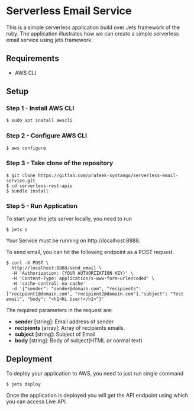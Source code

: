 # Serverless Email Service
This is a simple serverless application build over Jets framework of the ruby. The application illustrates how we can create a simple serverless email service using jets framework.
## Requirements
* AWS CLI

## Setup

### Step 1 - Install AWS CLI
```sh
$ sudo apt install awscli
```

### Step 2 - Configure AWS CLI
```sh
$ aws configure
```
### Step 3 - Take clone of the repository

```ruby_on_rails
$ git clone https://gitlab.com/prateek-systango/serverless-email-service.git
$ cd serverless-rest-apis
$ bundle install
```
### Step 5 - Run Application

To start your the jets server locally, you need to run

```ruby_on_rails
$ jets s
```
Your Service must be running on http://localhost:8888.

To send email, you can hit the following endpoint as a POST request.

```ruby_on_rails
$ curl -X POST \
  http://localhost:8888/send_email \
  -H 'Authorization: {YOUR AUTHORIZATION KEY}' \
  -H 'Content-Type: application/x-www-form-urlencoded' \
  -H 'cache-control: no-cache'
  -d '{"sender": "sender@domain.com", "recipients": ["recipient1@domain.com", "recipient2@domain.com"],"subject": "Test email", "body": "<h1>Hi User!</h1>"}'
```
The required parameters in the request are:
* **sender** [string]: Email address of sender
* **recipients** [array]: Array of recipients emails.
* **subject** [string]: Subject of Email
* **body** [string]: Body of subject(HTML or normal text)

## Deployment
To deploy your application to AWS, you need to just run single command

```ruby_on_rails
$ jets deploy
```

Once the application is deployed you will get the API endpoint using which you can access Live API.
